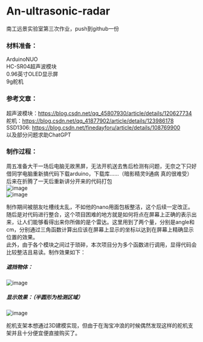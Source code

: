 # An-ultrasonic-radar
南工远景实验室第三次作业，push到github一份  

### 材料准备：
ArduinoNUO  
HC-SR04超声波模块  
0.96英寸OLED显示屏  
9g舵机  

### 参考文章：
超声波模块：https://blog.csdn.net/qq_45807930/article/details/120627734  
舵机：https://blog.csdn.net/qq_41877902/article/details/123986178  
SSD1306: https://blog.csdn.net/finedayforu/article/details/108769900  
以及部分问题求助ChatGPT  

### 制作过程：
  周五准备大干一场后电脑无故黑屏，无法开机送去售后检测有问题，无奈之下只好借同学电脑重新搞代码下载arduino，下载库……（暗影精灵9通病 真的很难受）  
  后来在折腾了一天后重新讲分开来的代码打包  
![image](https://github.com/LakiAo/An-ultrasonic-radar/assets/42827331/05d25e99-6306-4ac3-a1b5-43e0b63579c8)  
![image](https://github.com/LakiAo/An-ultrasonic-radar/assets/42827331/dfa22d7c-3899-4570-84f1-9c1972433289)  


  制作期间被朋友吐槽线太乱，不如他的nano用面包板整洁，这个后续一定改正。  
  随后是对代码进行整合，这个项目困难的地方就是如何将点在屏幕上正确的表示出来，让人们能够看得出来你所做的是个雷达。这里用到了两个量，分别是angle和cm，分别通过三角函数计算出应该在屏幕上显示的坐标以达到在屏幕上精确显示位置的效果。  
  此外，由于各个模块之间过于琐碎，本次项目分为多个函数进行调用，显得代码会比较整洁且易读。制作效果如下：  
 
##### 遮挡物体：  
 ![image](https://github.com/LakiAo/An-ultrasonic-radar/assets/42827331/a8273a27-dbb9-4809-a066-a39bfec24266)  

##### 显示效果：（半圆形为检测区域）  
![image](https://github.com/LakiAo/An-ultrasonic-radar/assets/42827331/808f216b-92c7-4b25-9cdb-0d80a4e5505c)  

  舵机支架本想通过3D建模实现，但由于在淘宝冲浪的时候偶然发现这样的舵机支架并且十分便宜便直接购买了。  
